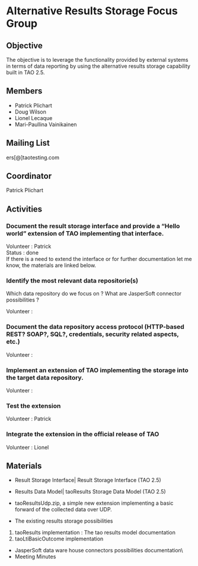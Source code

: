 <!--
parent: 'Contribution Focus Groups'
created_at: '2013-10-15 10:48:26'
updated_at: '2013-10-17 14:31:22'
authors:
    - 'Patrick Plichart'
tags:
    - 'Contribution Focus Groups'
-->

Alternative Results Storage Focus Group
=======================================

Objective
---------

The objective is to leverage the functionality provided by external systems in terms of data reporting by using the alternative results storage capability built in TAO 2.5.

Members
-------

-   Patrick Plichart
-   Doug Wilson
-   Lionel Lecaque
-   Mari-Paullina Vainikainen

Mailing List
------------

ers[@]taotesting.com

Coordinator
-----------

Patrick Plichart

Activities
----------

### Document the result storage interface and provide a “Hello world” extension of TAO implementing that interface.

Volunteer : Patrick\
Status : done\
If there is a need to extend the interface or for further documentation let me know, the materials are linked below.

### Identify the most relevant data repositorie(s)

Which data repository do we focus on ? What are JasperSoft connector possibilities ?

Volunteer :

### Document the data repository access protocol (HTTP-based REST? SOAP?, SQL?, credentials, security related aspects, etc.)

Volunteer :

### Implement an extension of TAO implementing the storage into the target data repository.

Volunteer :

### Test the extension

Volunteer : Patrick

### Integrate the extension in the official release of TAO

Volunteer : Lionel

Materials
---------

- Result Storage Interface| Result Storage Interface (TAO 2.5)<br/>

- Results Data Model| taoResults Storage Data Model (TAO 2.5)

- taoResultsUdp.zip, a simple new extension implementing a basic forward of the collected data over UDP.

- The existing results storage possibilities

1.  taoResults implementation : The tao results model documentation
2.  taoLtiBasicOutcome implementation

- JasperSoft data ware house connectors possibilities documentation\
- Meeting Minutes


